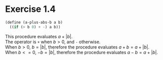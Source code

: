 # Exercise 1.4

```scheme
(define (a-plus-abs-b a b)
  ((if (> b 0) + -) a b))
```

This procedure evaluates $a + |b|$. \
The operator is `+` when $b > 0$, and `-` otherwise. \
When $b > 0$, $b = |b|$,
therefore the procedure evaluates $a + b = a + |b|$. \
When $b <= 0$, $-b = |b|$,
therefore the procedure evaluates $a - b = a + |b|$.
